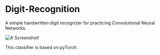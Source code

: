 # Digit-Recognition
A simple handwritten digit recognizer for practicing Convolutional Neural Networks.

![A Screenshot!](https://i.imgur.com/5YQihmB.png)

This classifier is based on pyTorch.
